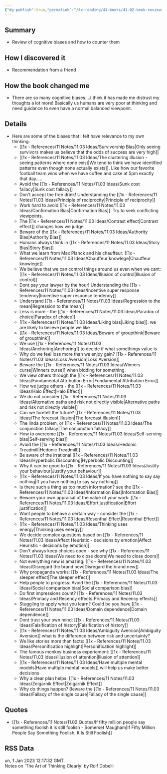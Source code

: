 ```yaml
---
{"dg-publish":true,"permalink":"/4x-reading/41-books/41-02-book-reviews/the-art-of-thinking-clearly-by-rolf-dobelli/","title":"The Art of Thinking Clearly by Rolf Dobelli","dgShowBacklinks":false}
---
```



## Summary
- Review of cognitive biases and how to counter them

## How I discovered it
- Recommendation from a friend

## How the book changed me
- There are so many cognitive biases....I think it has made me distrust my thoughts a lot more! Basically us humans are very poor at thinking and need guidance to even have a normal balanced viewpoint.

## Details
- Here are some of the biases that i felt have relevance to my own thinking:
	- [[1x - References/11 Notes/11.03 Ideas/Survivorship Bias\|Only seeing survivors makes us believe that the odds of success are very high]]
	- [[1x - References/11 Notes/11.03 Ideas/The clustering illusion - seeing patterns where none exist\|We tend to think we have identified patterns even though none actually exists]]. Like how our favorite football team wins when we have coffee and cake at 5pm exactly that day.....
	- Avoid the [[1x - References/11 Notes/11.03 Ideas/Sunk cost fallacy\|Sunk cost fallacy]]
	- Don't accept the free drink! Understanding the [[1x - References/11 Notes/11.03 Ideas/Principle of reciprocity\|Principle of reciprocity]]
	- Work hard to avoid [[1x - References/11 Notes/11.03 Ideas/Confirmation Bias\|Confirmation Bias]]. Try to seek conflicting viewpoints.
	- The [[1x - References/11 Notes/11.03 Ideas/Contrast effect\|Contrast effect]] changes how we judge
	- Beware of the [[1x - References/11 Notes/11.03 Ideas/Authority Bias\|Authority Bias]]
	- Humans always think in [[1x - References/11 Notes/11.03 Ideas/Story Bias\|Story Bias]]
	- What we learn from Max Planck and his chauffeur: [[1x - References/11 Notes/11.03 Ideas/Chauffeur knowlege\|Chauffeur knowlege]]
	- We believe that we can control things around us even when we cant: [[1x - References/11 Notes/11.03 Ideas/Illusion of control\|Illusion of control]]
	- Dont pay your lawyer by the hour! Understanding the [[1x - References/11 Notes/11.03 Ideas/Incentive super response tendency\|Incentive super response tendency]]
	- Understand [[1x - References/11 Notes/11.03 Ideas/Regression to the mean\|Regression to the mean]]
	- Less is more - the [[1x - References/11 Notes/11.03 Ideas/Paradox of choice\|Paradox of choice]]
	- [[1x - References/11 Notes/11.03 Ideas/Liking bias\|Liking bias]]: we are likely to believe people we like
	- [[1x - References/11 Notes/11.03 Ideas/Beware of groupthink\|Beware of groupthink]]
	- We use [[1x - References/11 Notes/11.03 Ideas/Anchoring\|Anchoring]] to decide if what somethings value is
	- Why do we feel loss more than we enjoy gain? [[1x - References/11 Notes/11.03 Ideas/Loss Aversion\|Loss Aversion]]
	- Beware the [[1x - References/11 Notes/11.03 Ideas/Winners curse\|Winners curse]] when bidding for something.
	- We view others through the [[1x - References/11 Notes/11.03 Ideas/Fundamental Attribution Error\|Fundamental Attribution Error]]
	- How we judge others - the [[1x - References/11 Notes/11.03 Ideas/Halo Effect\|Halo Effect]]
	- We do not consider [[1x - References/11 Notes/11.03 Ideas/Alternative paths and risk not directly visible\|Alternative paths and risk not directly visible]]
	- Can we foretell the future? [[1x - References/11 Notes/11.03 Ideas/The forecast illusion\|The forecast illusion]]
	- The linda problem, or [[1x - References/11 Notes/11.03 Ideas/The conjunction fallacy\|The conjunction fallacy]]
	- How to overcome [[1x - References/11 Notes/11.03 Ideas/Self-serving bias\|Self-serving bias]]
	- Avoid the [[1x - References/11 Notes/11.03 Ideas/Hedonic Treadmill\|Hedonic Treadmill]]
	- Be aware of the irrational [[1x - References/11 Notes/11.03 Ideas/Hyperbolic Discounting\|Hyperbolic Discounting]]
	- Why it can be good to [[1x - References/11 Notes/11.03 Ideas/Justify your behaviour\|Justify your behaviour]]
	- [[1x - References/11 Notes/11.03 Ideas/If you have nothing to say say nothing\|If you have nothing to say say nothing]]
	- Is there such a thing as too much information? see the [[1x - References/11 Notes/11.03 Ideas/Information Bias\|Information Bias]]
	- Beware your own appraisal of the value of your work: [[1x - References/11 Notes/11.03 Ideas/Effort justification\|Effort justification]]
	- Want people to behave a certain way - consider the [[1x - References/11 Notes/11.03 Ideas/Rosenthal Effect\|Rosenthal Effect]]
	- [[1x - References/11 Notes/11.03 Ideas/Thinking uses energy\|Thinking uses energy]]
	- We decide complex questions based on [[1x - References/11 Notes/11.03 Ideas/Affect Heuristic - decisions by emotion\|Affect Heuristic - decisions by emotion]]
	- Don't always keep choices open - see why [[1x - References/11 Notes/11.03 Ideas/We need to close doors\|We need to close doors]]
	- Not everything new is amazing: [[1x - References/11 Notes/11.03 Ideas/Disregard the brand new\|Disregard the brand new]]
	- Why propaganda works: [[1x - References/11 Notes/11.03 Ideas/The sleeper effect\|The sleeper effect]]
	- Help people to progress: Avoid the [[1x - References/11 Notes/11.03 Ideas/Social comparison bias\|Social comparison bias]]
	- Do first impressions count? [[1x - References/11 Notes/11.03 Ideas/Primacy and Recency effects\|Primacy and Recency effects]]
	- Stuggling to apply what you learn? Could be you have [[1x - References/11 Notes/11.03 Ideas/Domain dependence\|Domain dependence]]
	- Dont trust your own mind: [[1x - References/11 Notes/11.03 Ideas/Falsification of history\|Falsification of history]]
	- [[1x - References/11 Notes/11.03 Ideas/Ambiguity Aversion\|Ambiguity Aversion]] what is the difference between risk and uncertainty?
	- We like stories more than facts: [[1x - References/11 Notes/11.03 Ideas/Personification highlight\|Personification highlight]]
	- The famous monkey business experiement: [[1x - References/11 Notes/11.03 Ideas/Illusion of attention\|Illusion of attention]]
	- [[1x - References/11 Notes/11.03 Ideas/Have multiple mental models\|Have multiple mental models]] will help us make better decisions
	- Why a clear plan helps: [[1x - References/11 Notes/11.03 Ideas/Zeigarnik Effect\|Zeigarnik Effect]]
	-  Why do things happen? Beware the [[1x - References/11 Notes/11.03 Ideas/Fallacy of the single cause\|Fallacy of the single cause]]


## Quotes
- [[1x - References/11 Notes/11.02 Quotes/If fifty million people say something foolish it is still foolish - Somerset Maugham\|If Fifty Million People Say Something Foolish, It Is Still Foolish]]

## RSS Data
<div class='date'>un, 1 Jan 2023 12:17:32 GMT</div>
<div class='description'>Notes on 'The Art of Thinking Clearly' by Rolf Dobelli</div>
